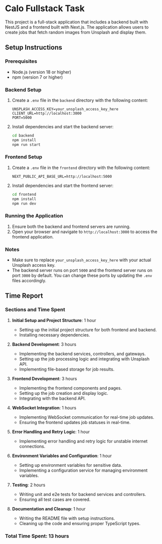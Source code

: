 # Calo Fullstack Task

This project is a full-stack application that includes a backend built with NestJS and a frontend built with Next.js. The application allows users to create jobs that fetch random images from Unsplash and display them.

## Setup Instructions

### Prerequisites

- Node.js (version 18 or higher)
- npm (version 7 or higher)

### Backend Setup

1. Create a `.env` file in the `backend` directory with the following content:

    ```dotenv
    UNSPLASH_ACCESS_KEY=your_unsplash_access_key_here
    CLIENT_URL=http://localhost:3000
    PORT=5000
    ```

2. Install dependencies and start the backend server:

    ```bash
    cd backend
    npm install
    npm run start
    ```

### Frontend Setup

1. Create a `.env` file in the `frontend` directory with the following content:

    ```dotenv
    NEXT_PUBLIC_API_BASE_URL=http://localhost:5000
    ```

2. Install dependencies and start the frontend server:

    ```bash
    cd frontend
    npm install
    npm run dev
    ```

### Running the Application

1. Ensure both the backend and frontend servers are running.
2. Open your browser and navigate to `http://localhost:3000` to access the frontend application.

### Notes

- Make sure to replace `your_unsplash_access_key_here` with your actual Unsplash access key.
- The backend server runs on port `5000` and the frontend server runs on port `3000` by default. You can change these ports by updating the `.env` files accordingly.

## Time Report

### Sections and Time Spent

1. **Initial Setup and Project Structure**: 1 hour
   - Setting up the initial project structure for both frontend and backend.
   - Installing necessary dependencies.

2. **Backend Development**: 3 hours
   - Implementing the backend services, controllers, and gateways.
   - Setting up the job processing logic and integrating with Unsplash API.
   - Implementing file-based storage for job results.

3. **Frontend Development**: 3 hours
   - Implementing the frontend components and pages.
   - Setting up the job creation and display logic.
   - Integrating with the backend API.

4. **WebSocket Integration**: 1 hours
   - Implementing WebSocket communication for real-time job updates.
   - Ensuring the frontend updates job statuses in real-time.

5. **Error Handling and Retry Logic**: 1 hour
   - Implementing error handling and retry logic for unstable internet connections.

6. **Environment Variables and Configuration**: 1 hour
   - Setting up environment variables for sensitive data.
   - Implementing a configuration service for managing environment variables.

7. **Testing**: 2 hours
   - Writing unit and e2e tests for backend services and controllers.
   - Ensuring all test cases are covered.

8. **Documentation and Cleanup**: 1 hour
   - Writing the README file with setup instructions.
   - Cleaning up the code and ensuring proper TypeScript types.

### Total Time Spent: 13 hours